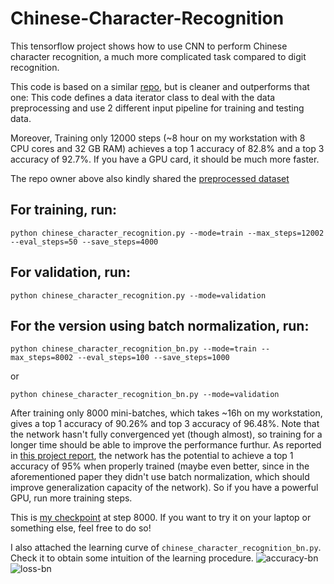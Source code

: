 # Chinese-Character-Recognition
This tensorflow project shows how to use CNN to perform Chinese character recognition, a much more complicated task compared to digit recognition.

This code is based on a similar [repo](https://github.com/burness/tensorflow-101/tree/master/chinese_hand_write_rec/src), but is cleaner and outperforms that one: This code defines a data iterator class to deal with the data preprocessing and use 2 different input pipeline for training and testing data. 

Moreover, Training only 12000 steps (~8 hour on my workstation with 8 CPU cores and 32 GB RAM) achieves a top 1 accuracy of 82.8% and a top 3 accuracy of 92.7%. If you have a GPU card, it should be much more faster.

The repo owner above also kindly shared the [preprocessed dataset](https://pan.baidu.com/s/1o84jIrg#list/path=%2F)

For training, run:
---------------
`python chinese_character_recognition.py --mode=train --max_steps=12002 --eval_steps=50 --save_steps=4000`

For validation, run:
--------------
`python chinese_character_recognition.py --mode=validation`


For the version using batch normalization, run:
---------------

`python chinese_character_recognition_bn.py --mode=train --max_steps=8002 --eval_steps=100 --save_steps=1000`

or

`python chinese_character_recognition_bn.py --mode=validation`

After training only 8000 mini-batches, which takes ~16h on my workstation, gives a top 1 accuracy of 90.26% and top 3 accuracy of 96.48%. Note that the network hasn't fully convergenced yet (though almost), so training for a longer time should be able to improve the performance furthur. As reported in [this project report](http://cs231n.stanford.edu/reports/zyh_project.pdf), the network has the potential to achieve a top 1 accuracy of 95% when properly trained (maybe even better, since in the aforementioned paper they didn't use batch normalization, which should improve generalization capacity of the network). So if you have a powerful GPU, run more training steps.

This is [my checkpoint](https://pan.baidu.com/s/1o7CJrBW) at step 8000. If you want to try it on your laptop or something else, feel free to do so!


I also attached the learning curve of `chinese_character_recognition_bn.py`. Check it to obtain some intuition of the learning procedure.
![accuracy-bn](https://github.com/soloice/Chinese-Character-Recognition/blob/master/accuracy-bn.PNG)
![loss-bn](https://github.com/soloice/Chinese-Character-Recognition/blob/master/loss-bn.PNG)

